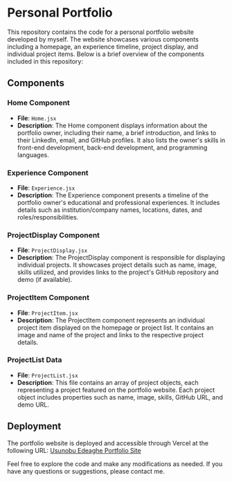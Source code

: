 # Personal Portfolio

This repository contains the code for a personal portfolio website developed by myself. The website showcases various components including a homepage, an experience timeline, project display, and individual project items. Below is a brief overview of the components included in this repository:

## Components

### Home Component

- **File**: `Home.jsx`
- **Description**: The Home component displays information about the portfolio owner, including their name, a brief introduction, and links to their LinkedIn, email, and GitHub profiles. It also lists the owner's skills in front-end development, back-end development, and programming languages.

### Experience Component

- **File**: `Experience.jsx`
- **Description**: The Experience component presents a timeline of the portfolio owner's educational and professional experiences. It includes details such as institution/company names, locations, dates, and roles/responsibilities.

### ProjectDisplay Component

- **File**: `ProjectDisplay.jsx`
- **Description**: The ProjectDisplay component is responsible for displaying individual projects. It showcases project details such as name, image, skills utilized, and provides links to the project's GitHub repository and demo (if available).

### ProjectItem Component

- **File**: `ProjectItem.jsx`
- **Description**: The ProjectItem component represents an individual project item displayed on the homepage or project list. It contains an image and name of the project and links to the respective project details.

### ProjectList Data

- **File**: `ProjectList.jsx`
- **Description**: This file contains an array of project objects, each representing a project featured on the portfolio website. Each project object includes properties such as name, image, skills, GitHub URL, and demo URL.

## Deployment

The portfolio website is deployed and accessible through Vercel at the following URL: [Usunobu Edeaghe Portfolio Site](https://usuedeagheportfoliosite.vercel.app)

Feel free to explore the code and make any modifications as needed. If you have any questions or suggestions, please contact me.
